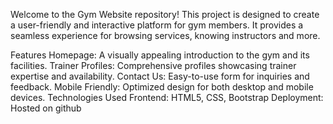 Welcome to the Gym Website repository! This project is designed to create a user-friendly and interactive platform for gym members. It provides a seamless experience for browsing services, knowing instructors and more.

Features
Homepage: A visually appealing introduction to the gym and its facilities.
Trainer Profiles: Comprehensive profiles showcasing trainer expertise and availability.
Contact Us: Easy-to-use form for inquiries and feedback.
Mobile Friendly: Optimized design for both desktop and mobile devices.
Technologies Used
Frontend: HTML5, CSS, Bootstrap
Deployment: Hosted on github

